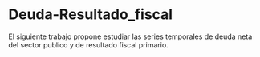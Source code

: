 # Deuda-Resultado_fiscal
El siguiente trabajo propone estudiar las series temporales de deuda neta del sector publico y de resultado fiscal primario.
